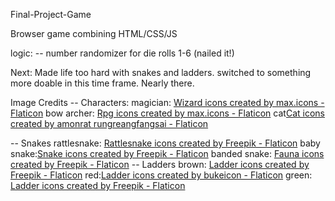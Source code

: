 Final-Project-Game

Browser game combining HTML/CSS/JS

logic:
-- number randomizer for die rolls 1-6 (nailed it!)

Next:
Made life too hard with snakes and ladders. switched to something more doable in this time frame. Nearly there.

Image Credits
-- Characters:
magician: <a href="https://www.flaticon.com/free-icons/wizard" title="wizard icons">Wizard icons created by max.icons - Flaticon</a>
bow archer: <a href="https://www.flaticon.com/free-icons/rpg" title="rpg icons">Rpg icons created by max.icons - Flaticon</a>
cat<a href="https://www.flaticon.com/free-icons/cat" title="cat icons">Cat icons created by amonrat rungreangfangsai - Flaticon</a>

-- Snakes
rattlesnake: <a href="https://www.flaticon.com/free-icons/rattlesnake" title="rattlesnake icons">Rattlesnake icons created by Freepik - Flaticon</a>
baby snake:<a href="https://www.flaticon.com/free-icons/snake" title="snake icons">Snake icons created by Freepik - Flaticon</a>
banded snake:
<a href="https://www.flaticon.com/free-icons/fauna" title="fauna icons">Fauna icons created by Freepik - Flaticon</a>
-- Ladders
brown: <a href="https://www.flaticon.com/free-icons/ladder" title="ladder icons">Ladder icons created by Freepik - Flaticon</a>
red:<a href="https://www.flaticon.com/free-icons/ladder" title="ladder icons">Ladder icons created by bukeicon - Flaticon</a>
green: <a href="https://www.flaticon.com/free-icons/ladder" title="ladder icons">Ladder icons created by Freepik - Flaticon</a>
